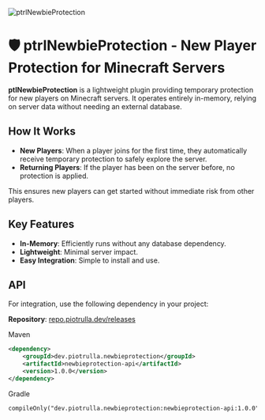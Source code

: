 ![ptrlNewbieProtection](https://github.com/user-attachments/assets/58f71aab-ecce-449c-9b76-949eacaf7ffc)
# 🛡️ ptrlNewbieProtection - New Player Protection for Minecraft Servers

**ptlNewbieProtection** is a lightweight plugin providing temporary protection for new players on Minecraft servers. It operates entirely in-memory, relying on server data without needing an external database.

## How It Works

- **New Players**: When a player joins for the first time, they automatically receive temporary protection to safely explore the server.
- **Returning Players**: If the player has been on the server before, no protection is applied.

This ensures new players can get started without immediate risk from other players.

## Key Features

- **In-Memory**: Efficiently runs without any database dependency.
- **Lightweight**: Minimal server impact.
- **Easy Integration**: Simple to install and use.

## API

For integration, use the following dependency in your project:

**Repository**: [repo.piotrulla.dev/releases](https://repo.piotrulla.dev/releases)

Maven
```xml
<dependency>
    <groupId>dev.piotrulla.newbieprotection</groupId>
    <artifactId>newbieprotection-api</artifactId>
    <version>1.0.0</version>
</dependency>
```

Gradle
```xml
compileOnly("dev.piotrulla.newbieprotection:newbieprotection-api:1.0.0")

